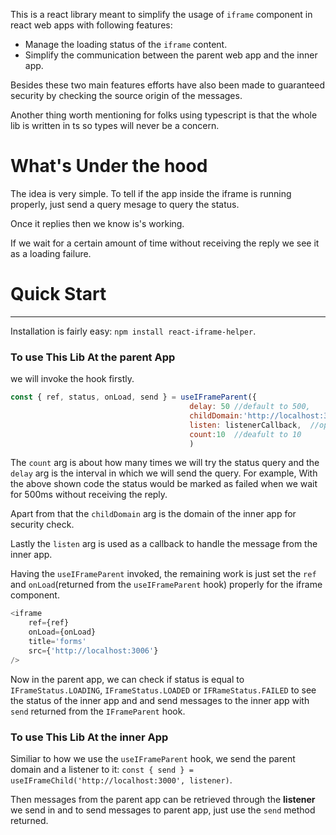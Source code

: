 This is a react library meant to simplify the usage of `iframe` component in react web apps with following features:
- Manage the loading status of the `iframe` content.
- Simplify the communication between the parent web app and the inner app.
 
Besides these two main features efforts have also been made to guaranteed security by checking the source origin of the messages.

Another thing worth mentioning for folks using typescript is that the whole lib is written in ts so types will never be a concern.

# What's Under the hood

The idea is very simple. To tell if the app inside the iframe is running properly, just send a query mesage to query the status.

Once it replies then we know is's working.

If we wait for a certain amount of time without receiving the reply we see it as a loading failure.

# Quick Start
---
Installation is fairly easy: `npm install react-iframe-helper`.

### To  use This Lib At the parent App 
we will invoke the hook firstly.
```js
const { ref, status, onLoad, send } = useIFrameParent({
                                        delay: 50 //default to 500,
                                        childDomain:'http://localhost:3006', //required
                                        listen: listenerCallback,  //optional
                                        count:10  //deafult to 10
                                        )
```
The `count` arg is about how many times we will try the status query and the `delay` arg is the interval in which we will send the query. For example, With the above shown code the status would be marked as failed when we wait for 500ms without receiving the reply.

Apart from that the `childDomain` arg is the domain of the inner app for security check.

Lastly the `listen` arg is used as a callback to handle the message from the inner app.

Having the `useIFrameParent` invoked, the remaining work is just set the `ref` and `onLoad`(returned from the `useIFrameParent` hook) properly for the iframe component.
```js
<iframe
    ref={ref}
    onLoad={onLoad}
    title='forms'
    src={'http://localhost:3006'}
/>
```

Now in the parent app, we can check if status is equal to `IFrameStatus.LOADING`, `IFrameStatus.LOADED` or `IFRameStatus.FAILED` to see the status of the inner app and and send messages to the inner app with `send` returned from the `IFrameParent` hook.

### To  use This Lib At the inner App 
Similiar to how we use the `useIFrameParent` hook, we send the parent domain and a listener to it: `const { send } = useIFrameChild('http://localhost:3000', listener)`.

Then messages from the parent app can be retrieved through the **listener** we send in and to send messages to parent app, just use the `send` method returned.
